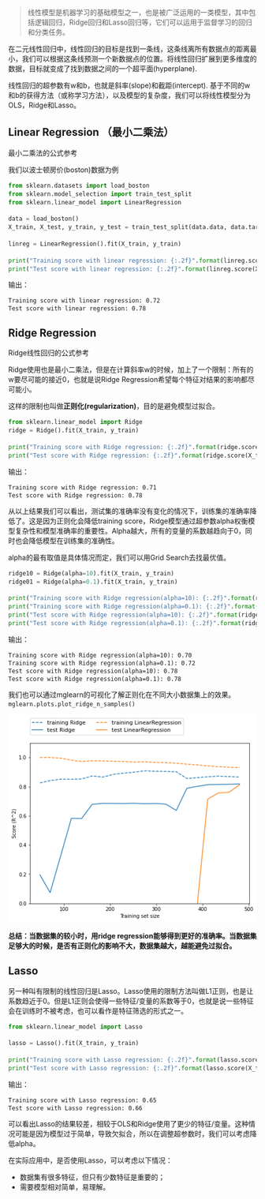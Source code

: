 > 线性模型是机器学习的基础模型之一，也是被广泛运用的一类模型，其中包括逻辑回归，Ridge回归和Lasso回归等，它们可以运用于监督学习的回归和分类任务。

在二元线性回归中，线性回归的目标是找到一条线，这条线离所有数据点的距离最小，我们可以根据这条线预测一个新数据点的位置。将线性回归扩展到更多维度的数据，目标就变成了找到数据之间的一个超平面(hyperplane).

线性回归的超参数有w和b，也就是斜率(slope)和截距(intercept). 基于不同的w和b的获得方法（或称学习方法），以及模型的复杂度，我们可以将线性模型分为OLS，Ridge和Lasso。

## Linear Regression （最小二乘法）
 
最小二乘法的公式参考[]()

我们以波士顿房价(boston)数据为例
```python
from sklearn.datasets import load_boston
from sklearn.model_selection import train_test_split
from sklearn.linear_model import LinearRegression

data = load_boston()
X_train, X_test, y_train, y_test = train_test_split(data.data, data.target, random_state=1)

linreg = LinearRegression().fit(X_train, y_train)

print("Training score with linear regression: {:.2f}".format(linreg.score(X_train, y_train)))
print("Test score with linear regression: {:.2f}".format(linreg.score(X_test, y_test)))
```
输出：
```
Training score with linear regression: 0.72
Test score with linear regression: 0.78
```

## Ridge Regression

Ridge线性回归的公式参考

Ridge使用也是最小二乘法，但是在计算斜率w的时候，加上了一个限制：所有的w要尽可能的接近0，也就是说Ridge Regression希望每个特征对结果的影响都尽可能小。

这样的限制也叫做**正则化(regularization)**，目的是避免模型过拟合。

```python
from sklearn.linear_model import Ridge
ridge = Ridge().fit(X_train, y_train)

print("Training score with Ridge regression: {:.2f}".format(ridge.score(X_train, y_train)))
print("Test score with Ridge regression: {:.2f}".format(ridge.score(X_test, y_test)))
```
输出：
```
Training score with Ridge regression: 0.71
Test score with Ridge regression: 0.78
```
从以上结果我们可以看出，测试集的准确率没有变化的情况下，训练集的准确率降低了。这是因为正则化会降低training score，Ridge模型通过超参数alpha权衡模型复杂性和模型准确率的重要性。Alpha越大，所有的变量的系数越趋向于0，同时也会降低模型在训练集的准确性。

alpha的最有取值是具体情况而定，我们可以用Grid Search去找最优值。
```python
ridge10 = Ridge(alpha=10).fit(X_train, y_train)
ridge01 = Ridge(alpha=0.1).fit(X_train, y_train)

print("Training score with Ridge regression(alpha=10): {:.2f}".format(ridge10.score(X_train, y_train)))
print("Training score with Ridge regression(alpha=0.1): {:.2f}".format(ridge01.score(X_train, y_train)))
print("Test score with Ridge regression(alpha=10): {:.2f}".format(ridge10.score(X_test, y_test)))
print("Test score with Ridge regression(alpha=0.1): {:.2f}".format(ridge01.score(X_test, y_test)))
```
输出：
```
Training score with Ridge regression(alpha=10): 0.70
Training score with Ridge regression(alpha=0.1): 0.72
Test score with Ridge regression(alpha=10): 0.78
Test score with Ridge regression(alpha=0.1): 0.78
```

我们也可以通过mglearn的可视化了解正则化在不同大小数据集上的效果。
`mglearn.plots.plot_ridge_n_samples()`

![](pics/lm2.png)

**总结：当数据集的较小时，用ridge regression能够得到更好的准确率。当数据集足够大的时候，是否有正则化的影响不大，数据集越大，越能避免过拟合。**

## Lasso
另一种叫有限制的线性回归是Lasso。Lasso使用的限制方法叫做L1正则，也是让系数趋近于0。但是L1正则会使得一些特征/变量的系数等于0，也就是说一些特征会在训练时不被考虑，也可以看作是特征筛选的形式之一。
```python
from sklearn.linear_model import Lasso

lasso = Lasso().fit(X_train, y_train)

print("Training score with Lasso regression: {:.2f}".format(lasso.score(X_train, y_train)))
print("Test score with Lasso regression: {:.2f}".format(lasso.score(X_test, y_test)))
```
输出：
```
Training score with Lasso regression: 0.65
Test score with Lasso regression: 0.66
```
可以看出Lasso的结果较差，相较于OLS和Ridge使用了更少的特征/变量。这种情况可能是因为模型过于简单，导致欠拟合，所以在调整超参数时，我们可以考虑降低alpha。

在实际应用中，是否使用Lasso，可以考虑以下情况：
* 数据集有很多特征，但只有少数特征是重要的；
* 需要模型相对简单，易理解。